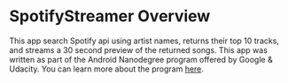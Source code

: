 # SpotifyStreamer Overview

This app search Spotify api using artist names, returns their top 10 tracks, and streams a 30 second preview of the returned songs. This app was written as part of the Android Nanodegree program offered by Google & Udacity. You can learn more about the program [here](https://www.udacity.com/course/android-developer-nanodegree--nd801).

<!--# Mobile Screens:-->
<!--The **Search** screen displays search results below the text input field:-->

<!--![Artist Search] (http://photos-6.dropbox.com/t/2/AACF3dadfLJmMcCjqiqWnyfNPKjcQW9vbJj2JA0rtnW_Kw/12/5921734/png/32x32/1/_/1/2/device-2015-10-05-001715.png/EN2LtgQY_pQEIAcoBw/J8jFs3doeYZ1CsNPQW594tJuNN_EFM_SqGt3DC0BOpM?size=1280x960&size_mode=2)-->

<!--![Top 10 Tracks](http://photos-4.dropbox.com/t/2/AADVrJFk2eJcbyli-In4DHMuGOdMBNtD1AV_h-R7bV_5TQ/12/5921734/png/32x32/1/_/1/2/device-2015-10-05-001734.png/EN2LtgQY_pQEIAcoBw/wvPDhYTbL6eON2w2vD6WxcSqDnKaU8gkKWD1DPYBTc4?size=1280x960&size_mode=2)-->


<!--# Tablet Support:-->

<!--![Artist Search] (http://photos-6.dropbox.com/t/2/AADIYF-ZMPjndj7oy2COaP-YJfJeC2K2vwVghKr1i_vbZw/12/5921734/png/32x32/1/_/1/2/device-2015-10-05-001517.png/EN2LtgQY_pQEIAcoBw/oirSdVGskVPjNDQWrbcmXjwkKLMNoKmA9S4gMthIcEo?size=1280x960&size_mode=2)-->

<!--![Playback] (http://photos-3.dropbox.com/t/2/AAACRknU_E9W0nqzVSCPe9OuTOcBDk2jxPN5Sqmf2eXZWA/12/5921734/png/32x32/1/_/1/2/device-2015-10-05-001446.png/EN2LtgQY_pQEIAcoBw/ULIuddZ-VDy0b7fcIbIp9vRAFaLpNUsryz0OlrCBW8k?size=1280x960&size_mode=2)-->
